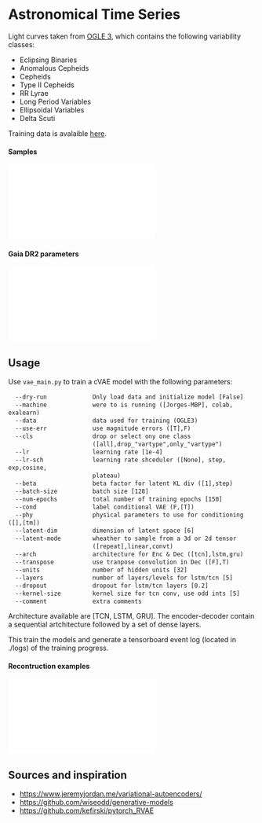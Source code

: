 # Astronomical Time Series

Light curves taken from [OGLE 3](http://www.astrouw.edu.pl/ogle/ogle3/OIII-CVS/), which contains the following variability classes: 
* Eclipsing Binaries
* Anomalous Cepheids
* Cepheids
* Type II Cepheids
* RR Lyrae
* Long Period Variables
* Ellipsoidal Variables
* Delta Scuti

Training data is avalaible [here](https://zenodo.org/record/3820679#.XsW12RMzaRc).

#### Samples
![Light Curve samples](paper_figures/OGLE3_lcs_ex.pdf)

#### Gaia DR2 parameters
![Joint distribution](paper_figures/phys_params_joint.pdf)

## Usage

Use `vae_main.py` to train a cVAE model with the following parameters:

```
  --dry-run             Only load data and initialize model [False]
  --machine             were to is running ([Jorges-MBP], colab, exalearn)
  --data                data used for training (OGLE3)
  --use-err             use magnitude errors ([T],F)
  --cls                 drop or select ony one class
                        ([all],drop_"vartype",only_"vartype")
  --lr                  learning rate [1e-4]
  --lr-sch              learning rate shceduler ([None], step, exp,cosine,
                        plateau)
  --beta                beta factor for latent KL div ([1],step)
  --batch-size          batch size [128]
  --num-epochs          total number of training epochs [150]
  --cond                label conditional VAE (F,[T])
  --phy                 physical parameters to use for conditioning ([],[tm])
  --latent-dim          dimension of latent space [6]
  --latent-mode         wheather to sample from a 3d or 2d tensor
                        ([repeat],linear,convt)
  --arch                architecture for Enc & Dec ([tcn],lstm,gru)
  --transpose           use tranpose convolution in Dec ([F],T)
  --units               number of hidden units [32]
  --layers              number of layers/levels for lstm/tcn [5]
  --dropout             dropout for lstm/tcn layers [0.2]
  --kernel-size         kernel size for tcn conv, use odd ints [5]
  --comment             extra comments
```

Architecture available are [TCN, LSTM, GRU]. The encoder-decoder contain a sequential artchitecture followed by a set of dense layers.

This train the models and generate a tensorboard event log (located in ./logs) of the training progress.

#### Recontruction examples
![Light Curve reconstruction](paper_figures/recon_lc_examples_YES.pdf)

## Sources and inspiration

* https://www.jeremyjordan.me/variational-autoencoders/
* https://github.com/wiseodd/generative-models
* https://github.com/kefirski/pytorch_RVAE
